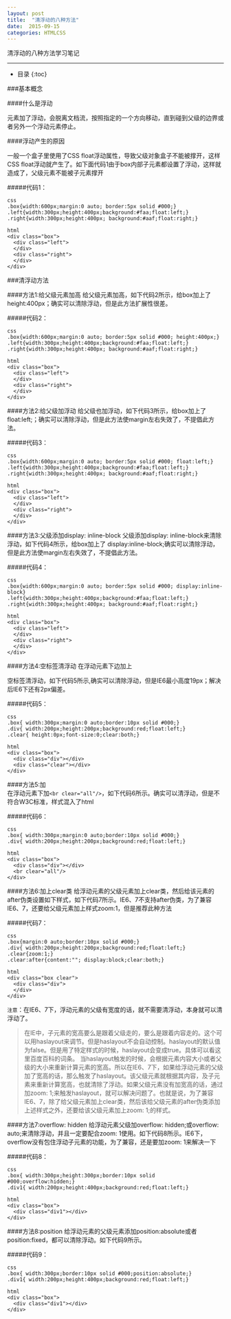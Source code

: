 ```yaml
---
layout: post
title:  "清浮动的八种方法"
date:  2015-09-15
categories: HTMLCSS
---
```


清浮动的八种方法学习笔记

---

- 目录
{:toc}

###基本概念

####什么是浮动

元素加了浮动，会脱离文档流，按照指定的一个方向移动，直到碰到父级的边界或者另外一个浮动元素停止。

####浮动产生的原因

一般一个盒子里使用了CSS float浮动属性，导致父级对象盒子不能被撑开，这样CSS float浮动就产生了。如下面代码1由于box内部子元素都设置了浮动，这样就造成了，父级元素不能被子元素撑开

#####代码1：

    css
    .box{width:600px;margin:0 auto; border:5px solid #000;}
    .left{width:300px;height:400px;background:#faa;float:left;}
    .right{width:300px;height:400px; background:#aaf;float:right;}
        
    html
    <div class="box">
      <div class="left">
      </div>
      <div class="right">
      </div>
    </div>

###清浮动方法

####方法1:给父级元素加高
给父级元素加高，如下代码2所示，给box加上了height:400px；确实可以清除浮动，但是此方法扩展性很差。

#####代码2：

    css
    .box{width:600px;margin:0 auto; border:5px solid #000; height:400px;}
    .left{width:300px;height:400px;background:#faa;float:left;}
    .right{width:300px;height:400px; background:#aaf;float:right;}
        
    html
    <div class="box">
      <div class="left">
      </div>
      <div class="right">
      </div>
    </div>


####方法2:给父级加浮动
给父级也加浮动，如下代码3所示，给box加上了 float:left;；确实可以清除浮动，但是此方法使margin左右失效了，不提倡此方法。

#####代码3：

    css
    .box{width:600px;margin:0 auto; border:5px solid #000; float:left;}
    .left{width:300px;height:400px;background:#faa;float:left;}
    .right{width:300px;height:400px; background:#aaf;float:right;}
        
    html
    <div class="box">
      <div class="left">
      </div>
      <div class="right">
      </div>
    </div>

####方法3:父级添加display: inline-block
父级添加display: inline-block来清除浮动，如下代码4所示，给box加上了 display:inline-block;确实可以清除浮动，但是此方法使margin左右失效了，不提倡此方法。

#####代码4：

    css
    .box{width:600px;margin:0 auto; border:5px solid #000; display:inline-block}
    .left{width:300px;height:400px;background:#faa;float:left;}
    .right{width:300px;height:400px; background:#aaf;float:right;}
        
    html
    <div class="box">
      <div class="left">
      </div>
      <div class="right">
      </div>
    </div>

####方法4:空标签清浮动
在浮动元素下边加上<div class=”clear”></div>空标签清浮动，如下代码5所示,确实可以清除浮动，但是IE6最小高度19px；解决后IE6下还有2px偏差。

#####代码5：
        
    css
    .box{ width:300px;margin:0 auto;border:10px solid #000;}
    .div{ width:200px;height:200px;background:red;float:left;}
    .clear{ height:0px;font-size:0;clear:both;}
        
    html
    <div class="box">
      <div class="div"></div>
      <div class="clear"></div>
    </div>


####方法5:加<br clear="all"/>
在浮动元素下加`<br clear="all"/>`，如下代码6所示。确实可以清浮动，但是不符合W3C标准，样式混入了html

#####代码6：

    css
    .box{ width:300px;margin:0 auto;border:10px solid #000;}
    .div{ width:200px;height:200px;background:red;float:left;}
        
    html
    <div class="box">
      <div class="div"></div>
      <br clear="all"/>
    </div>

####方法6:加上clear类
给浮动元素的父级元素加上clear类，然后给该元素的after伪类设置如下样式，如下代码7所示。IE6、7不支持after伪类，为了兼容IE6、7，还要给父级元素加上样式zoom:1，但是推荐此种方法

#####代码7：

    css
    .box{margin:0 auto;border:10px solid #000;}
    .div{ width:200px;height:200px;background:red;float:left;}
    .clear{zoom:1;}
    .clear:after{content:""; display:block;clear:both;}
        
    html
    <div class="box clear">
      <div class="div">  
      </div>
    </div>


`注意`：在IE6、7下，浮动元素的父级有宽度的话，就不需要清浮动，本身就可以清浮动了。
>在IE中，子元素的宽高要么是跟着父级走的，要么是跟着内容走的。这个可以用haslayout来调节。但是haslayout不会自动控制。haslayout的默认值为false。但是用了特定样式的时候，haslayout会变成true。具体可以看这里百度百科的词条。
>当haslayout触发的时候，会根据元素内容大小或者父级的大小来重新计算元素的宽高。所以在IE6、7下，如果给浮动元素的父级加了宽高的话，那么触发了haslayout。该父级元素就根据其内容，及子元素来重新计算宽高，也就清除了浮动。如果父级元素没有加宽高的话，通过加zoom: 1;来触发haslayout，就可以解决问题了。也就是说，为了兼容IE6、7，除了给父级元素加上clear类，然后该给父级元素的after伪类添加上述样式之外，还要给该父级元素加上zoom: 1;的样式。


####方法7:overflow: hidden
给浮动元素父级加overflow: hidden;或overflow: auto;来清除浮动，并且一定要配合zoom: 1使用。如下代码8所示。IE6下，overflow没有包住浮动子元素的功能，为了兼容，还是要加zoom: 1来解决一下

#####代码8：

    css
    .box{ width:300px;height:300px;border:10px solid #000;overflow:hidden;}
    .div1{ width:200px;height:400px;background:red;float:left;}

    html
    <div class="box">
      <div class="div1"></div>
    </div>

####方法8:position
给浮动元素的父级元素添加position:absolute或者position:fixed，都可以清除浮动。如下代码9所示。

#####代码9：

    css
    .box{ width:300px;border:10px solid #000;position:absolute;}
    .div1{ width:200px;height:400px;background:red;float:left;}
        
    html
    <div class="box">
      <div class="div1"></div>
    </div>



